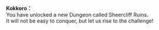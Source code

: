 # 

  
**Kokkoro：**  
You have unlocked a new Dungeon called Sheercliff Ruins.  
It will not be easy to conquer, but let us rise to the challenge!  
